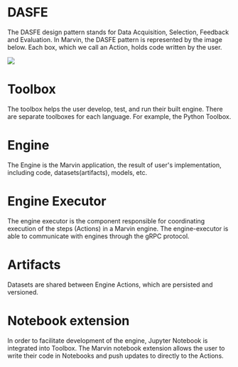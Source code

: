 # DASFE

The DASFE design pattern stands for Data Acquisition, Selection, Feedback and Evaluation.
In Marvin, the DASFE pattern is represented by the image below. Each box, which we call an Action, holds code written by the user.

![](https://raw.githubusercontent.com/marvin-ai/marvin-paper/master/from-exploratory-models-to-productions/fig/marvin-dase.png)

# Toolbox

The toolbox helps the user develop, test, and run their built engine.
There are separate toolboxes for each language. For example, the Python Toolbox.

# Engine

The Engine is the Marvin application, the result of user's implementation, including code, datasets(artifacts), models, etc.

# Engine Executor

The engine executor is the component responsible for coordinating execution of the steps (Actions) in a Marvin engine. The engine-executor is able to communicate with engines through the gRPC protocol.

# Artifacts

Datasets are shared between Engine Actions, which are persisted and versioned.

# Notebook extension

In order to facilitate development of the engine, Jupyter Notebook is integrated into Toolbox. The Marvin notebook extension allows the user to write their code in Notebooks and push updates to directly to the Actions.
